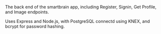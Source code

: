 The back end of the smartbrain app, including Register, Signin, Get Profile, and Image endpoints.

Uses Express and Node.js, with PostgreSQL connectd using KNEX, and bcrypt for password hashing.
